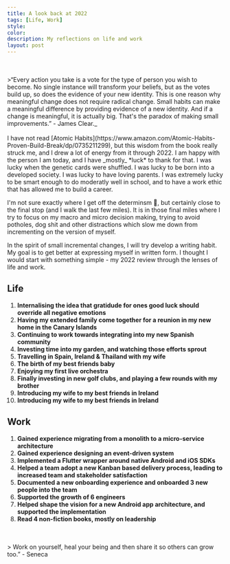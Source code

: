 ```yaml
---
title: A look back at 2022
tags: [Life, Work]
style: 
color: 
description: My reflections on life and work
layout: post
---
```


<br>
<br>
>“Every action you take is a vote for the type of person you wish to become. No single instance will transform your beliefs, but as the votes build up, so does the evidence of your new identity. This is one reason why meaningful change does not require radical change. Small habits can make a meaningful difference by providing evidence of a new identity. And if a change is meaningful, it is actually big. That's the paradox of making small improvements.” - James Clear._

<br>
<br>
I have not read [Atomic Habits](https://www.amazon.com/Atomic-Habits-Proven-Build-Break/dp/0735211299), but this wisdom from the book really struck me, and I drew a lot of energy from it through 2022. I am happy with the person I am today, and I have _mostly_ *luck* to thank for that. I was lucky when the genetic cards were shuffled. I was lucky to be born into a developed society. I was lucky to have loving parents. I was extremely lucky to be smart enough to do moderatly well in school, and to have a work ethic that has allowed me to build a career.  

I'm not sure exactly where I get off the determinsm 🚌, but certainly close to the final stop (and I walk the last few miles). It is in those final miles where I try to focus on my macro and micro decision making, trying to avoid potholes, dog shit and other distractions which slow me down from incrementing on the version of myself.

In the spirit of small incremental changes, I will try develop a writing habit. My goal is to get better at expressing myself in written form. I thought I would start with something simple - my 2022 review through the lenses of life and work.

## **Life**

1. **Internalising the idea that gratidude for ones good luck should override all negative emotions**
1. **Having my extended family come together for a reunion in my new home in the Canary Islands**
1. **Continuing to work towards integrating into my new Spanish community**
1. **Investing time into my garden, and watching those efforts sprout**
1. **Travelling  in Spain, Ireland & Thailand with my wife**
1. **The birth of my best friends baby**
1. **Enjoying my first live orchestra**
1. **Finally investing in new golf clubs, and playing a few rounds with my brother**
1. **Introducing my wife to my best friends in Ireland**
1. **Introducing my wife to my best friends in Ireland**

## **Work**

1. **Gained experience migrating from a monolith to a micro-service architecture**
1. **Gained experience designing an event-driven system**
1. **Implemented a Flutter wrapper around native Android and iOS SDKs**
1. **Helped a team adopt a new Kanban based delivery process, leading to increased team and stakeholder satisfaction**
1. **Documented a new onboarding experience and onboarded 3 new people into the team**
1. **Supported the growth of 6 engineers**
1. **Helped shape the vision for a new Android app architecture, and supported the implementation**
1. **Read 4 non-fiction books, mostly on leadership**

<br>
<br>
> Work on yourself, heal your being and then share it so others can grow too.” - Seneca
<br>
